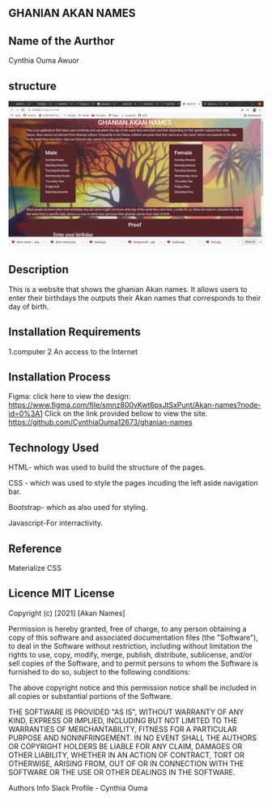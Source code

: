 ## GHANIAN AKAN NAMES

## Name of the Aurthor
Cynthia Ouma Awuor

## structure
![Project Image](images/AKAN.png)


## Description
This is a website that shows the ghanian Akan names. It allows users to enter their birthdays the outputs their Akan names that corresponds to their day of birth.

## Installation Requirements
1.computer 
2 An access to the Internet

## Installation Process
Figma: click here to view the design: https://www.figma.com/file/smnz800vKwt6pxJtSxPunt/Akan-names?node-id=0%3A1
Click on the link provided bellow to view the site. https://github.com/CynthiaOuma12673/ghanian-names

## Technology Used
HTML- which was used to build the structure of the pages.

CSS - which was used to style the pages incuding the left aside navigation bar.

Bootstrap- which as also used for styling.

Javascript-For interractivity.

## Reference
Materialize CSS

## Licence MIT License
Copyright (c) [2021] [Akan Names]

Permission is hereby granted, free of charge, to any person obtaining a copy of this software and associated documentation files (the "Software"), to deal in the Software without restriction, including without limitation the rights to use, copy, modify, merge, publish, distribute, sublicense, and/or sell copies of the Software, and to permit persons to whom the Software is furnished to do so, subject to the following conditions:

The above copyright notice and this permission notice shall be included in all copies or substantial portions of the Software.

THE SOFTWARE IS PROVIDED "AS IS", WITHOUT WARRANTY OF ANY KIND, EXPRESS OR IMPLIED, INCLUDING BUT NOT LIMITED TO THE WARRANTIES OF MERCHANTABILITY, FITNESS FOR A PARTICULAR PURPOSE AND NONINFRINGEMENT. IN NO EVENT SHALL THE AUTHORS OR COPYRIGHT HOLDERS BE LIABLE FOR ANY CLAIM, DAMAGES OR OTHER LIABILITY, WHETHER IN AN ACTION OF CONTRACT, TORT OR OTHERWISE, ARISING FROM, OUT OF OR IN CONNECTION WITH THE SOFTWARE OR THE USE OR OTHER DEALINGS IN THE SOFTWARE.

Authors Info Slack Profile - Cynthia Ouma